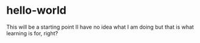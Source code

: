 # hello-world
This will be a starting point
II have no idea what I am doing but that is what learning is for, right?
